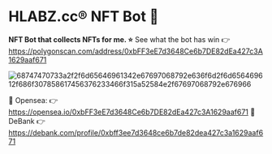 # HLABZ.cc® NFT Bot 🎨
<strong>NFT Bot that collects NFTs for me. ⭐️</strong>
See what the bot has win 👉 https://polygonscan.com/address/0xbFF3eE7d3648Ce6b7DE82dEa427c3A1629aaf671

![68747470733a2f2f6d65646961342e67697068792e636f6d2f6d656469612f686f307858617456376233466f315a52584e2f67697068792e676966](https://user-images.githubusercontent.com/113842155/196613640-114a8d27-fa43-4a54-9257-5429dd9c98e4.gif)

🌊 Opensea: 👉 https://opensea.io/0xbFF3eE7d3648Ce6b7DE82dEa427c3A1629aaf671
🏦 DeBank 👉 https://debank.com/profile/0xbff3ee7d3648ce6b7de82dea427c3a1629aaf671
 
 
 
 
